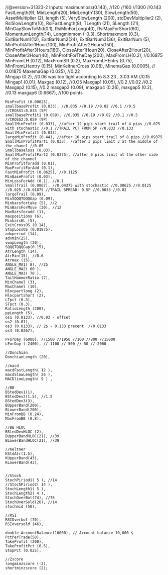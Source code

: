 //@version=31323-2
	Inputs:
	maximumloss(0.143), //120 //160 //1300 //0.143
	FastLength(9),
	MidLength(20),
	MidLength1(30),
	SlowLength(50),
	AssetMultiplier (2),
	length (5),
	VerySlowLength (200),
	stdDevMultiplier2 (2),
	RsiSlowLength(10),
	RsiFastLength(8),
	TLength (21),
	SLength (21),
	MinGapSlowToMid(0.1),
	RsiMinForLong(40),
	RsiMaxForShort(60),
	MomentumLength(14),
	Longminmom (-0.3),
	Shortmaxmom (0.3),
	ExitBarNum1(12),
	ExitBarNum2(24),
	ExitBarNum3(36),
	ExitBarNum (5),
	MinProfitAfter1Hour(100),
	MinProfitAfter2Hours(150),
	MinProfitAfter3Hours(180),
	CloseAfter1Hour(20),
	CloseAfter2Hour(20), 
	CloseAfter3Hour(40),
	MinProfitForTheDay(200),
	MaxFromLH(0.2), //0.16875
	MinFromLH (0.12),
	MaxFromSR (0.2),
	MaxFromLHEntry (0.75),
	MinFromLHentry (0.15),
	MinKeltnerCross (0.08),
	MinemaGap (0.0005), // 0.01875
	MaxemaGap (0.025), //0.22  
	Mingap (0.2), //0.06 was too tight according to 8.3.23 , 3:03 AM //0.15
	Mingap1 (0.01),
	Maxgap (0.12), //0.O5
	Maxgap1 (0.05), //0.2 //0.02 //0.2
	Maxgap2 (0.15), //0.2
	maxgap3 (0.09),
	maxgap4 (0.26),
	maxgap5 (0.2), //0.13
	maxgap6 (0.6667), //100 points


	MinProfit (0.00625),
	smallbaseProfit (0.033), //0.035 //0.19 //0.02 //0.1 //0.5 //CROSS1:0.033 (5P)
	smallbaseProfit1 (0.059), //0.035 //0.19 //0.02 //0.1 //0.5 //CROSS2:0.059 (9P) 
	SmallMinProfit (0.033), //after 12 pips start trail of 4 pips //0.075 with stochastic //0.1 //TRAIL PCT FROM 5P //0.033 //0.133 
	SmallMinProfit1 (0.033), 
	largeMinProfit (0.44), //after 10 pips start trail of 8 pips //0.09375
	SmallMinProfitPart1 (0.033), //after 3 pips limit 3 at the middle of the chanel //0.05
	Smallbaseloss (0.03),
	SmallMinProfitPart2 (0.0375), //after 6 pips limit at the other side of the channel
	MinProfitforadd (0.01),
	MaxProfitForAdd (0.1),
	FastMinProfit (0.0625), //0.1125
	MinBaseProfit (0.03),
	MinLossForAdd (0.1), //0.1
	SmallTrail (0.0067), //0.04375 with stochastic //0.00625 //0.0125 //0.025 //0.01875 //TRAIL SPREAD: 0.5P //0.0033 //0.02
	largeTrail (0.09),
	MinSQQQTQQQGap (0.09),
	Minbarsfortake (5), //2
	MinBarsForMove (30), //12
	MaxBarsforadd (1),
	maxpositions (6),
	MinbarsHL (5),
	ExitCrossOS (0.14),
	StopLossOS (0.01875),
	adxperiod (14),
	adxmin(25),
	vwapLength (20),
	SQQQTQQQGap(0.15),
	AtrLength (14),
	AtrMin(15), //0.6
	Atrmax (15),
	ANGLE_MA1( 8), //25
	ANGLE_MA2( 60 ),
	ANGLE_MA3( 70 ), 
	TailHammerRatio (7),
	MinChanel (3),
	MaxChanel (10),
	Hlocpartlong (2),
	Hlocpartshort (2),
	LTpct (0.3),
	STpct (0.3),
	RatioLength (200),
	ppLength (5),
	os1 (0.0133), //0.03 - offset 
	os2 (0.01),
	os3 (0.0133), // 2$ - 0.133 precent  //0.0133
	os4 (0.0267),
	
	PForDay (6000), //1500 //1950 //100 //800 //15000
	LForDay (-2400), //-1100 //-500 //-50 //-2000

	//Donchian 
	DonchianLength (20), 

	//macd
	macdFastLength( 12 ), 
	macdSlowLength( 26 ), 
	MACDlineLength( 9 ) ,

	//BB
	BStedDev1(1),
	BStedDev2(1.5), //1.5
	BStedDev3(3),
	BUpperBand(200),
	BLowerBand(200),
	MinFromBB (0.24),
	MaxFromBB (0.8),

	//BB HLOC
	BStedDevHLOC (2), 
	BUpperBandHLOC(21), //39
	BLowerBandHLOC(21), //39

	//Keltner
	KStdAtr(1.5),
	KUpperBand(43),
	KLowerBand(43),


	//Stoch
	StochPiriod1( 5 ), //14
	//StochPiriod2( 14 ),
	StochLength1( 5 ), 
	StochLength2( 4 ),
	StochOverBot(74), //76
	StochOverSold(26), //14
	stochmid (50),

	//RSI
	RSIOverbot (70),
	RSIoversold (46),

	double AccountBalance(10000), // Account balance 10,000 $
	PctPerTrade(50),
	TakeProfit (200),
	TakeProfitPct (6.5),
	StopPct (0.025),

	//Zscore
	longminzscore (-2),
	shortminzscore (2);


